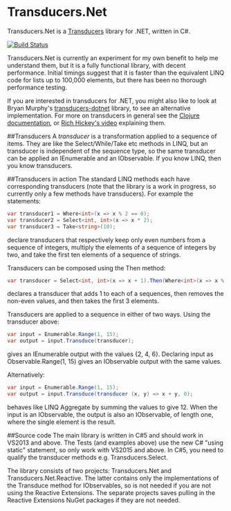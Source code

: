 # Transducers.Net
Transducers.Net is a [Transducers](http://clojure.org/transducers) library for .NET, written in C#.

[![Build Status](https://travis-ci.org/NorthNick/Transducers.Net.svg?branch=master)](https://travis-ci.org/NorthNick/Transducers.Net)

Transducers.Net is currently an experiment for my own benefit to help me understand them, but it is a fully functional
library, with decent performance. Initial timings suggest that it is faster than the equivalent LINQ code for lists
up to 100,000 elements, but there has been no thorough performance testing.

If you are interested in transducers for .NET, you might also like to look at Bryan Murphy's
[transducers-dotnet](https://github.com/bmurphy1976/transducers-dotnet) library,
to see an alternative implementation. For more on
transducers in general see the [Clojure documentation](http://clojure.org/transducers), or [Rich
Hickey's video](https://www.youtube.com/watch?v=6mTbuzafcII) explaining them.

##Transducers
A *transducer* is a transformation applied to a sequence of items. They are like the Select/While/Take etc methods
in LINQ, but an transducer is independent of the sequence type, so the same transducer can be applied an IEnumerable
and an IObservable. If you know LINQ, then you know transducers.

##Transducers in action
The standard LINQ methods each have corresponding transducers (note that the library is a work in progress, so
currently only a few methods have transducers). For example the statements:
```C#
var transducer1 = Where<int>(x => x % 2 == 0);
var transducer2 = Select<int, int>(x => x * 2);
var transducer3 = Take<string>(10);
```
declare transducers that respectively keep only even numbers from a sequence of integers, multiply the elements
of a sequence of integers by two, and take the first ten elements of a sequence of strings.

Transducers can be composed using the Then method:
```C#
var transducer = Select<int, int>(x => x + 1).Then(Where<int>(x => x % 2 == 0).Then(Take<int>(3)));
```
declares a transducer that adds 1 to each of a sequences, then removes the non-even values, and
then takes the first 3 elements.

Transducers are applied to a sequence in either of two ways. Using the transducer above:
```C#
var input = Enumerable.Range(1, 15);
var output = input.Transduce(transducer);
```
gives an IEnumerable<int> output with the values {2, 4, 6}. Declaring input as Observable.Range(1, 15) gives an
IObservable output with the same values.

Alternatively:
```C#
var input = Enumerable.Range(1, 15);
var output = input.Transduce(transducer (x, y) => x + y, 0);
```
behaves like LINQ Aggregate by summing the values to give 12. When the input is an IObservable,
the output is also an IObservable, of length one, where the single element is the result.

##Source code
The main library is written in C#5 and should work in VS2013 and above. The Tests (and examples above) use the new
C# "using static" statement, so only work with VS2015 and above. In C#5, you need to qualify the transducer methods
e.g. Transducers.Select.

The library consists of two projects: Transducers.Net and Transducers.Net.Reactive. The latter contains only the
implementations of the Transduce method for IObservables, so is not needed if you are not using the Reactive
Extensions. The separate projects saves pulling in the Reactive Extensions NuGet packages if they are not needed.
